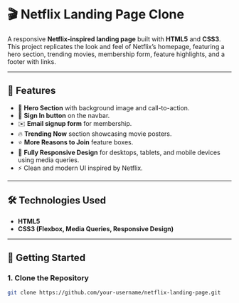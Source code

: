 # 🎬 Netflix Landing Page Clone

A responsive **Netflix-inspired landing page** built with **HTML5** and **CSS3**.  
This project replicates the look and feel of Netflix’s homepage, featuring a hero section, trending movies, membership form, feature highlights, and a footer with links.

---

## 📌 Features
- 🎥 **Hero Section** with background image and call-to-action.  
- 🔑 **Sign In button** on the navbar.  
- ✉️ **Email signup form** for membership.  
- 🔥 **Trending Now** section showcasing movie posters.  
- ⭐ **More Reasons to Join** feature boxes.  
- 📱 **Fully Responsive Design** for desktops, tablets, and mobile devices using media queries.  
- ⚡ Clean and modern UI inspired by Netflix.

---

## 🛠️ Technologies Used
- **HTML5**
- **CSS3 (Flexbox, Media Queries, Responsive Design)**

---

## 🚀 Getting Started

### 1. Clone the Repository
```bash
git clone https://github.com/your-username/netflix-landing-page.git
